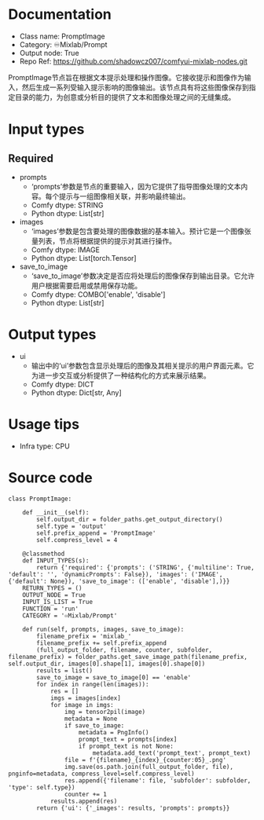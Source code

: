 # Documentation
- Class name: PromptImage
- Category: ♾️Mixlab/Prompt
- Output node: True
- Repo Ref: https://github.com/shadowcz007/comfyui-mixlab-nodes.git

PromptImage节点旨在根据文本提示处理和操作图像。它接收提示和图像作为输入，然后生成一系列受输入提示影响的图像输出。该节点具有将这些图像保存到指定目录的能力，为创意或分析目的提供了文本和图像处理之间的无缝集成。

# Input types
## Required
- prompts
    - ‘prompts’参数是节点的重要输入，因为它提供了指导图像处理的文本内容。每个提示与一组图像相关联，并影响最终输出。
    - Comfy dtype: STRING
    - Python dtype: List[str]
- images
    - ‘images’参数是包含要处理的图像数据的基本输入。预计它是一个图像张量列表，节点将根据提供的提示对其进行操作。
    - Comfy dtype: IMAGE
    - Python dtype: List[torch.Tensor]
- save_to_image
    - ‘save_to_image’参数决定是否应将处理后的图像保存到输出目录。它允许用户根据需要启用或禁用保存功能。
    - Comfy dtype: COMBO['enable', 'disable']
    - Python dtype: List[str]

# Output types
- ui
    - 输出中的‘ui’参数包含显示处理后的图像及其相关提示的用户界面元素。它为进一步交互或分析提供了一种结构化的方式来展示结果。
    - Comfy dtype: DICT
    - Python dtype: Dict[str, Any]

# Usage tips
- Infra type: CPU

# Source code
```
class PromptImage:

    def __init__(self):
        self.output_dir = folder_paths.get_output_directory()
        self.type = 'output'
        self.prefix_append = 'PromptImage'
        self.compress_level = 4

    @classmethod
    def INPUT_TYPES(s):
        return {'required': {'prompts': ('STRING', {'multiline': True, 'default': '', 'dynamicPrompts': False}), 'images': ('IMAGE', {'default': None}), 'save_to_image': (['enable', 'disable'],)}}
    RETURN_TYPES = ()
    OUTPUT_NODE = True
    INPUT_IS_LIST = True
    FUNCTION = 'run'
    CATEGORY = '♾️Mixlab/Prompt'

    def run(self, prompts, images, save_to_image):
        filename_prefix = 'mixlab_'
        filename_prefix += self.prefix_append
        (full_output_folder, filename, counter, subfolder, filename_prefix) = folder_paths.get_save_image_path(filename_prefix, self.output_dir, images[0].shape[1], images[0].shape[0])
        results = list()
        save_to_image = save_to_image[0] == 'enable'
        for index in range(len(images)):
            res = []
            imgs = images[index]
            for image in imgs:
                img = tensor2pil(image)
                metadata = None
                if save_to_image:
                    metadata = PngInfo()
                    prompt_text = prompts[index]
                    if prompt_text is not None:
                        metadata.add_text('prompt_text', prompt_text)
                file = f'{filename}_{index}_{counter:05}_.png'
                img.save(os.path.join(full_output_folder, file), pnginfo=metadata, compress_level=self.compress_level)
                res.append({'filename': file, 'subfolder': subfolder, 'type': self.type})
                counter += 1
            results.append(res)
        return {'ui': {'_images': results, 'prompts': prompts}}
```